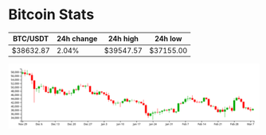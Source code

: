 # Bitcoin Stats

BTC/USDT|24h change|24h high|24h low|
|---|---|---|---|
|$38632.87|2.04%|$39547.57|$37155.00|

<img src="./chart.svg">

